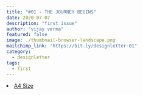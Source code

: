 ```yaml
---
title: "#01 - THE JOURNEY BEGINS"
date: 2020-07-07
description: "first issue"
author: "vijay verma"
featured: false
image: ./thumbnail-browser-landscape.png
mailchimp_link: "https://bit.ly/designletter-01"
category:
  - designletter
tags:
  - first
---
```

<li><a href="https://bit.ly/designletter-01">A4 Size</a></li>
